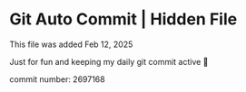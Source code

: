 # Git Auto Commit | Hidden File

This file was added Feb 12, 2025

Just for fun and keeping my daily git commit active 🤪

commit number: 2697168
